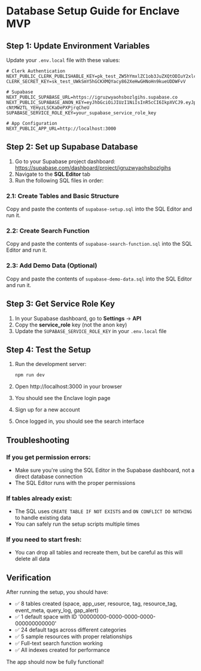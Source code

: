 # Database Setup Guide for Enclave MVP

## Step 1: Update Environment Variables

Update your `.env.local` file with these values:

```env
# Clerk Authentication
NEXT_PUBLIC_CLERK_PUBLISHABLE_KEY=pk_test_ZW5hYmxlZC1ob3JuZXQtODIuY2xlcmsuYWNjb3VudHMuZGV2JA
CLERK_SECRET_KEY=sk_test_UWkSmY5hGCKXMQYacy862XeHwGHNoHn9kueUDDWFvV

# Supabase
NEXT_PUBLIC_SUPABASE_URL=https://igruzwyaohsbozlgihs.supabase.co
NEXT_PUBLIC_SUPABASE_ANON_KEY=eyJhbGciOiJIUzI1NiIsInR5cCI6IkpXVCJ9.eyJpc3MiOiJzdXBhYmFzZSIsInJlZiI6ImlncnV6d3lhb2hzYm96bGdoaWhzIiwicm9sZSI6ImFub24iLCJpYXQiOjE3NTE1NzUzMDYsImV4cCI6MjA2NzE1MTMwNn0.voGVT5wnobV-cNtMW2TL_YEHyzLSCKaDePXPjrqCheU
SUPABASE_SERVICE_ROLE_KEY=your_supabase_service_role_key

# App Configuration
NEXT_PUBLIC_APP_URL=http://localhost:3000
```

## Step 2: Set up Supabase Database

1. Go to your Supabase project dashboard: https://supabase.com/dashboard/project/igruzwyaohsbozlgihs
2. Navigate to the **SQL Editor** tab
3. Run the following SQL files in order:

### 2.1: Create Tables and Basic Structure
Copy and paste the contents of `supabase-setup.sql` into the SQL Editor and run it.

### 2.2: Create Search Function
Copy and paste the contents of `supabase-search-function.sql` into the SQL Editor and run it.

### 2.3: Add Demo Data (Optional)
Copy and paste the contents of `supabase-demo-data.sql` into the SQL Editor and run it.

## Step 3: Get Service Role Key

1. In your Supabase dashboard, go to **Settings** → **API**
2. Copy the **service_role** key (not the anon key)
3. Update the `SUPABASE_SERVICE_ROLE_KEY` in your `.env.local` file

## Step 4: Test the Setup

1. Run the development server:
   ```bash
   npm run dev
   ```

2. Open http://localhost:3000 in your browser
3. You should see the Enclave login page
4. Sign up for a new account
5. Once logged in, you should see the search interface

## Troubleshooting

### If you get permission errors:
- Make sure you're using the SQL Editor in the Supabase dashboard, not a direct database connection
- The SQL Editor runs with the proper permissions

### If tables already exist:
- The SQL uses `CREATE TABLE IF NOT EXISTS` and `ON CONFLICT DO NOTHING` to handle existing data
- You can safely run the setup scripts multiple times

### If you need to start fresh:
- You can drop all tables and recreate them, but be careful as this will delete all data

## Verification

After running the setup, you should have:
- ✅ 8 tables created (space, app_user, resource, tag, resource_tag, event_meta, query_log, gap_alert)
- ✅ 1 default space with ID '00000000-0000-0000-0000-000000000000'
- ✅ 24 default tags across different categories
- ✅ 5 sample resources with proper relationships
- ✅ Full-text search function working
- ✅ All indexes created for performance

The app should now be fully functional!

